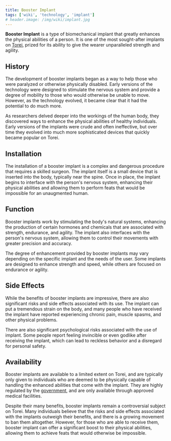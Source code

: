 ```yaml
---
title: Booster Implant
tags: ['wiki', 'technology', 'implant']
# header.image: /img/wiki/implant.jpg
---
```


**Booster Implant** is a type of biomechanical implant that greatly enhances the physical abilities of a person. It is one of the most sought-after implants on [Torei](/wiki/torei), prized for its ability to give the wearer unparalleled strength and agility.

## History

The development of booster implants began as a way to help those who were paralyzed or otherwise physically disabled. Early versions of the technology were designed to stimulate the nervous system and provide a degree of mobility to those who would otherwise be unable to move. However, as the technology evolved, it became clear that it had the potential to do much more.

As researchers delved deeper into the workings of the human body, they discovered ways to enhance the physical abilities of healthy individuals. Early versions of the implants were crude and often ineffective, but over time they evolved into much more sophisticated devices that quickly became popular on Torei.

## Installation

The installation of a booster implant is a complex and dangerous procedure that requires a skilled surgeon. The implant itself is a small device that is inserted into the body, typically near the spine. Once in place, the implant begins to interface with the person's nervous system, enhancing their physical abilities and allowing them to perform feats that would be impossible for an unaugmented human.

## Function

Booster implants work by stimulating the body's natural systems, enhancing the production of certain hormones and chemicals that are associated with strength, endurance, and agility. The implant also interfaces with the person's nervous system, allowing them to control their movements with greater precision and accuracy.

The degree of enhancement provided by booster implants may vary depending on the specific implant and the needs of the user. Some implants are designed to enhance strength and speed, while others are focused on endurance or agility.

## Side Effects

While the benefits of booster implants are impressive, there are also significant risks and side effects associated with its use. The implant can put a tremendous strain on the body, and many people who have received the implant have reported experiencing chronic pain, muscle spasms, and other physical problems.

There are also significant psychological risks associated with the use of implant. Some people report feeling invincible or even godlike after receiving the implant, which can lead to reckless behavior and a disregard for personal safety.

## Availability

Booster implants are available to a limited extent on Torei, and are typically only given to individuals who are deemed to be physically capable of handling the enhanced abilities that come with the implant. They are highly regulated by the [government](/wiki/triune-ministries), and are only available through approved medical facilities.

Despite their many benefits, booster implants remain a controversial subject on Torei. Many individuals believe that the risks and side effects associated with the implants outweigh their benefits, and there is a growing movement to ban them altogether. However, for those who are able to receive them, booster implant can offer a significant boost to their physical abilities, allowing them to achieve feats that would otherwise be impossible.
